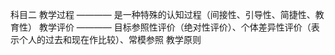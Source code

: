 科目二
教学过程 ———— 是一种特殊的认知过程（间接性、引导性、简捷性、教育性）
教学评价 ———— 目标参照性评价（绝对性评价）、个体差异性评价（表示个人的过去和现在作比较）、常模参照
教学原则
